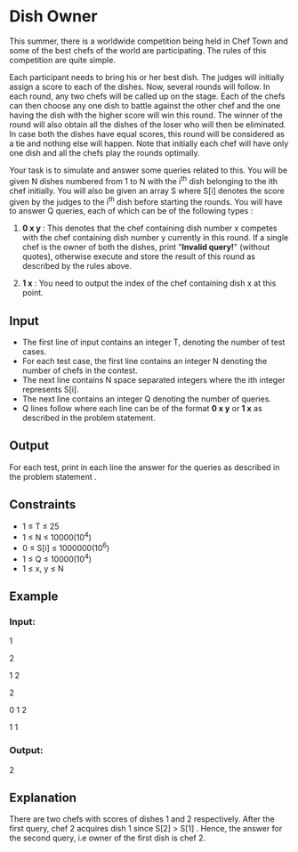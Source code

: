 # Dish Owner

This summer, there is a worldwide competition being held in Chef Town and some of the best chefs of the world are participating. 
The rules of this competition are quite simple.

Each participant needs to bring his or her best dish. The judges will initially assign a score to each of the dishes. 
Now, several rounds will follow. In each round, any two chefs will be called up on the stage. 
Each of the chefs can then choose any one dish to battle against the other chef and the one having the dish with the higher score will win this round. 
The winner of the round will also obtain all the dishes of the loser who will then be eliminated. 
In case both the dishes have equal scores, this round will be considered as a tie and nothing else will happen. 
Note that initially each chef will have only one dish and all the chefs play the rounds optimally.

Your task is to simulate and answer some queries related to this. 
You will be given N dishes numbered from 1 to N with the i<sup>th</sup> dish belonging to the ith chef initially. 
You will also be given an array S where S[i] denotes the score given by the judges to the i<sup>th</sup> dish before starting the rounds. 
You will have to answer Q queries, each of which can be of the following types : 

1. **0 x y** : This denotes that the chef containing dish number x competes with the chef containing dish number y currently in this round. 
If a single chef is the owner of both the dishes, print "**Invalid query!**" (without quotes), otherwise execute and store the result of this round as described by the rules above. 

2. **1 x** : You need to output the index of the chef containing dish x at this point.

## Input

- The first line of input contains an integer T, denoting the number of test cases. 
- For each test case, the first line contains an integer N denoting the number of chefs in the contest. 
- The next line contains N space separated integers where the ith integer represents S[i]. 
- The next line contains an integer Q denoting the number of queries. 
- Q lines follow where each line can be of the format **0 x y** or **1 x** as described in the problem statement.

## Output

For each test, print in each line the answer for the queries as described in the problem statement .

## Constraints

- 1 ≤ T ≤ 25
- 1 ≤ N ≤ 10000(10<sup>4</sup>)
- 0 ≤ S[i] ≤ 1000000(10<sup>6</sup>)
- 1 ≤ Q ≤ 10000(10<sup>4</sup>)
- 1 ≤ x, y ≤ N

## Example

### Input:

1

2

1 2

2

0 1 2

1 1

### Output:

2

## Explanation

There are two chefs with scores of dishes 1 and 2 respectively. 
After the first query, chef 2 acquires dish 1 since S[2] > S[1] . 
Hence, the answer for the second query, i.e owner of the first dish is chef 2.
